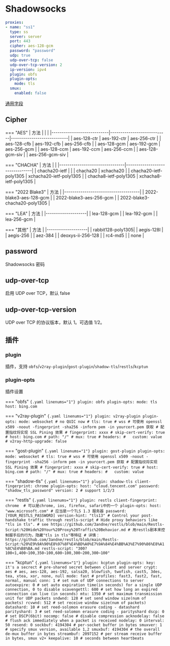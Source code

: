 # Shadowsocks

```{.yaml linenums="1"}
proxies:
- name: "ss1"
  type: ss
  server: server
  port: 443
  cipher: aes-128-gcm
  password: "password"
  udp: true
  udp-over-tcp: false
  udp-over-tcp-version: 2
  ip-version: ipv4
  plugin: obfs
  plugin-opts:
    mode: tls
  smux:
    enabled: false
```

[通用字段](./index.md)

## Cipher

=== "AES"
    |          方法               |                            |                            |
    |----------------------------|----------------------------|----------------------------|
    | aes-128-ctr                | aes-192-ctr                | aes-256-ctr                |
    | aes-128-cfb                | aes-192-cfb                | aes-256-cfb                |
    | aes-128-gcm                | aes-192-gcm                | aes-256-gcm                |
    | aes-128-ccm                | aes-192-ccm                | aes-256-ccm                |
    | aes-128-gcm-siv            |                            | aes-256-gcm-siv            |

=== "CHACHA"
    | 方法                           |                                |
    |--------------------------------|--------------------------------|
    | chacha20-ietf                  |                                |
    | chacha20                       | xchacha20                      |
    | chacha20-ietf-poly1305         | xchacha20-ietf-poly1305        |
    | chacha8-ietf-poly1305          | xchacha8-ietf-poly1305         |

=== "2022 Blake3"
    | 方法                                |
    |-------------------------------------|
    | 2022-blake3-aes-128-gcm             |
    | 2022-blake3-aes-256-gcm             |
    | 2022-blake3-chacha20-poly1305       |

=== "LEA"
    | 方法               |
    |--------------------|
    | lea-128-gcm        |
    | lea-192-gcm        |
    | lea-256-gcm        |

=== "其他"
    | 方法               |
    |--------------------|
    | rabbit128-poly1305|
    | aegis-128l         |
    | aegis-256          |
    | aez-384            |
    | deoxys-ii-256-128  |
    | rc4-md5            |
    | none               |

## password

Shadowsocks 密码

## udp-over-tcp

启用 UDP over TCP，默认 false

## udp-over-tcp-version

UDP over TCP 的协议版本，默认 1。可选值 1/2。

## 插件

### plugin

插件，支持 `obfs`/`v2ray-plugin`/`gost-plugin`/`shadow-tls`/`restls`/`kcptun`

### plugin-opts

插件设置

=== "obfs"
    ```{.yaml linenums="1"}
    plugin: obfs
    plugin-opts:
      mode: tls
      host: bing.com
    ```

=== "v2ray-plugin"
    ```{.yaml linenums="1"}
      plugin: v2ray-plugin
      plugin-opts:
        mode: websocket # no QUIC now
          # tls: true # wss
          # 可使用 openssl x509 -noout -fingerprint -sha256 -inform pem -in yourcert.pem 获取
          # 配置指纹将实现 SSL Pining 效果
          # fingerprint: xxxx
          # skip-cert-verify: true
          # host: bing.com
          # path: "/"
          # mux: true
          # headers:
          #   custom: value
          # v2ray-http-upgrade: false
    ```

=== "gost-plugin"
    ```{.yaml linenums="1"}
      plugin: gost-plugin
      plugin-opts:
        mode: websocket
          # tls: true # wss
          # 可使用 openssl x509 -noout -fingerprint -sha256 -inform pem -in yourcert.pem 获取
          # 配置指纹将实现 SSL Pining 效果
          # fingerprint: xxxx
          # skip-cert-verify: true
          # host: bing.com
          # path: "/"
          # mux: true
          # headers:
          #   custom: value
    ```

=== "shadow-tls"
    ```{.yaml linenums="1"}
      plugin: shadow-tls
      client-fingerprint: chrome
      plugin-opts:
        host: "cloud.tencent.com"
        password: "shadow_tls_password"
        version: 2 # support 1/2/3
    ```

=== "restls"
    ```{.yaml linenums="1"}
      plugin: restls
      client-fingerprint: chrome  # 可以是chrome, ios, firefox, safari中的一个
      plugin-opts:
        host: "www.microsoft.com" # 应当是一个TLS 1.3 服务器
        password: [YOUR_RESTLS_PASSWORD]
        version-hint: "tls13"
        # Control your post-handshake traffic through restls-script
        # Hide proxy behaviors like "tls in tls".
        # see https://github.com/3andne/restls/blob/main/Restls-Script:%20Hide%20Your%20Proxy%20Traffic%20Behavior.md
        # 用restls剧本来控制握手后的行为，隐藏"tls in tls"等特征
        # 详情：https://github.com/3andne/restls/blob/main/Restls-Script:%20%E9%9A%90%E8%97%8F%E4%BD%A0%E7%9A%84%E4%BB%A3%E7%90%86%E8%A1%8C%E4%B8%BA.md
        restls-script: "300?100<1,400~100,350~100,600~100,300~200,300~100"
    ```

=== "kcptun"
    ```{.yaml linenums="1"}
      plugin: kcptun
      plugin-opts:
        key: it's a secrect # pre-shared secret between client and server
        crypt: aes # aes, aes-128, aes-192, salsa20, blowfish, twofish, cast5, 3des, tea, xtea, xor, none, null
        mode: fast # profiles: fast3, fast2, fast, normal, manual
        conn: 1 # set num of UDP connections to server
        autoexpire: 0 # set auto expiration time(in seconds) for a single UDP connection, 0 to disable
        scavengettl: 600 # set how long an expired connection can live (in seconds)
        mtu: 1350 # set maximum transmission unit for UDP packets
        sndwnd: 128 # set send window size(num of packets)
        rcvwnd: 512 # set receive window size(num of packets)
        datashard: 10 # set reed-solomon erasure coding - datashard
        parityshard: 3 # set reed-solomon erasure coding - parityshard
        dscp: 0 # set DSCP(6bit)
        nocomp: false # disable compression
        acknodelay: false # flush ack immediately when a packet is received
        nodelay: 0
        interval: 50
        resend: 0
        sockbuf: 4194304 # per-socket buffer in bytes
        smuxver: 1 # specify smux version, available 1,2
        smuxbuf: 4194304 # the overall de-mux buffer in bytes
        streambuf: 2097152 # per stream receive buffer in bytes, smux v2+
        keepalive: 10 # seconds between heartbeats
    ```

